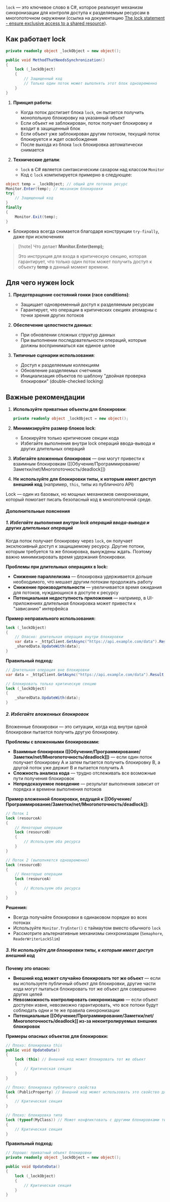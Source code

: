 `lock` — это ключевое слово в C#, которое реализует механизм синхронизации для контроля доступа к разделяемым ресурсам в многопоточном окружении (ссылка на документацию [The lock statement - ensure exclusive access to a shared resource](https://learn.microsoft.com/en-us/dotnet/csharp/language-reference/statements/lock)).

## Как работает lock

```csharp
private readonly object _lockObject = new object();

public void MethodThatNeedsSynchronization()
{
    lock (_lockObject)
    {
        // Защищенный код
        // Только один поток может выполнять этот блок одновременно
    }
}
```

1. **Принцип работы**:
    
    - Когда поток достигает блока `lock`, он пытается получить монопольную блокировку на указанный объект
    - Если объект не заблокирован, поток получает блокировку и входит в защищенный блок
    - Если объект уже заблокирован другим потоком, текущий поток блокируется и ждет освобождения
    - После выхода из блока `lock` блокировка автоматически снимается

2. **Технические детали**:
    - `lock` в C# является синтаксическим сахаром над классом `Monitor`
    - Код с `lock` компилируется примерно в следующее:
        
```csharp
object temp = _lockObject; // общий для потоков ресурс
Monitor.Enter(temp); // механизм блокировки
try{
	// Защищенный код
}
finally
{
	Monitor.Exit(temp);
}
```

- Блокировка всегда снимается благодаря конструкции `try-finally`, даже при исключениях

>[!note] Что делает **Monitor.Enter(temp);**
>
>Это инструкция для входа в критическую секцию, которая гарантирует, что только один поток может получить доступ к объекту **temp** в данный момент времени.
## Для чего нужен lock

1. **Предотвращение состояний гонки (race conditions)**:
    
    - Защищает одновременный доступ к разделяемым ресурсам
    - Гарантирует, что операции в критических секциях атомарны с точки зрения других потоков
2. **Обеспечение целостности данных**:
    
    - При обновлении сложных структур данных
    - При выполнении последовательности операций, которые должны восприниматься как единое целое
3. **Типичные сценарии использования**:
    
    - Доступ к разделяемым коллекциям
    - Обновление разделяемых счетчиков
    - Инициализация объектов по шаблону "двойная проверка блокировки" (double-checked locking)

## Важные рекомендации

1. **Используйте приватные объекты для блокировки**:
    
    ```csharp
    private readonly object _lockObject = new object();
    ```
    
2. **Минимизируйте размер блоков lock**:
    
    - Блокируйте только критические секции кода
    - Избегайте выполнения внутри lock операций ввода-вывода и других длительных операций
3. **Избегайте вложенных блокировок** — они могут привести к взаимным блокировкам ([[Обучение/Программирование/Заметки/net/Многопоточность/deadlock]])
    
4. **Не используйте для блокировки типы, к которым имеет доступ внешний код** (например, `this`, типы из публичного API)
    

Lock — один из базовых, но мощных механизмов синхронизации, который помогает писать безопасный код в многопоточной среде.

#### **Дополнительные пояснения**

##### 1. Избегайте выполнения внутри lock операций ввода-вывода и других длительных операций

Когда поток получает блокировку через `lock`, он получает эксклюзивный доступ к защищаемому ресурсу. Другие потоки, которым требуется та же блокировка, вынуждены ждать. Поэтому важно минимизировать время удержания блокировки.

**Проблемы при длительных операциях в lock:**

- **Снижение параллелизма** — блокировка удерживается дольше необходимого, что мешает другим потокам продолжать работу
- **Снижение производительности** — увеличивается время ожидания для потоков, нуждающихся в доступе к ресурсу
- **Потенциальная недоступность приложения** — например, в UI-приложениях длительная блокировка может привести к "зависанию" интерфейса

**Пример неправильного использования:**

```csharp
lock (_lockObject)
{
    // Опасно: длительная операция внутри блокировки
    var data = _httpClient.GetAsync("https://api.example.com/data").Result;
    _sharedData.UpdateWith(data);
}
```

**Правильный подход:**

```csharp
// Длительная операция вне блокировки
var data = _httpClient.GetAsync("https://api.example.com/data").Result;

// Блокировать только критическую секцию
lock (_lockObject)
{
    _sharedData.UpdateWith(data);
}
```

##### 2. Избегайте вложенных блокировок

Вложенные блокировки — это ситуации, когда код внутри одной блокировки пытается получить другую блокировку.

**Проблемы с вложенными блокировками:**

- **Взаимные блокировки ([[Обучение/Программирование/Заметки/net/Многопоточность/deadlock]])** — если один поток получает блокировку A и затем пытается получить блокировку B, а другой поток уже держит B и пытается получить A
- **Сложность анализа кода** — трудно отслеживать все возможные пути получения блокировок
- **Непредсказуемое поведение** — результат выполнения зависит от порядка и времени выполнения потоков

**Пример вложенной блокировки, ведущей к [[Обучение/Программирование/Заметки/net/Многопоточность/deadlock]]:**

```csharp
// Поток 1
lock (resourceA)
{
    // Некоторые операции
    lock (resourceB)
    {
        // Используем оба ресурса
    }
}

// Поток 2 (выполняется одновременно)
lock (resourceB)
{
    // Некоторые операции
    lock (resourceA)
    {
        // Используем оба ресурса
    }
}
```

**Решения:**

- Всегда получайте блокировки в одинаковом порядке во всех потоках
- Используйте `Monitor.TryEnter()` с таймаутом вместо обычного `lock`
- Рассмотрите альтернативные механизмы синхронизации (`Semaphore`, `ReaderWriterLockSlim`)

##### 3. Не используйте для блокировки типы, к которым имеет доступ внешний код

**Почему это опасно:**

- **Внешний код может случайно блокировать тот же объект** — если вы используете публичный объект для блокировки, другие части кода могут пытаться блокировать тот же объект для совершенно других целей
- **Невозможность контролировать синхронизацию** — если объект доступен извне, невозможно гарантировать, что все потоки будут соблюдать одни и те же правила синхронизации
- **Потенциальные [[Обучение/Программирование/Заметки/net/Многопоточность/deadlock]] из-за неконтролируемых внешних блокировок**

**Примеры опасных объектов для блокировки:**

```csharp
// Плохо: блокировка this
public void UpdateData()
{
    lock (this) // Внешний код может блокировать тот же объект
    {
        // Критическая секция
    }
}

// Плохо: блокировка публичного свойства
lock (PublicProperty) // Внешний код может использовать это свойство для блокировки
{
    // Критическая секция
}

// Плохо: блокировка типа
lock (typeof(MyClass)) // Может конфликтовать с другими блокировками типа
{
    // Критическая секция
}
```

**Правильный подход:**

```csharp
// Хорошо: приватный объект блокировки
private readonly object _lockObject = new object();

public void UpdateData()
{
    lock (_lockObject)
    {
        // Критическая секция
    }
}
```